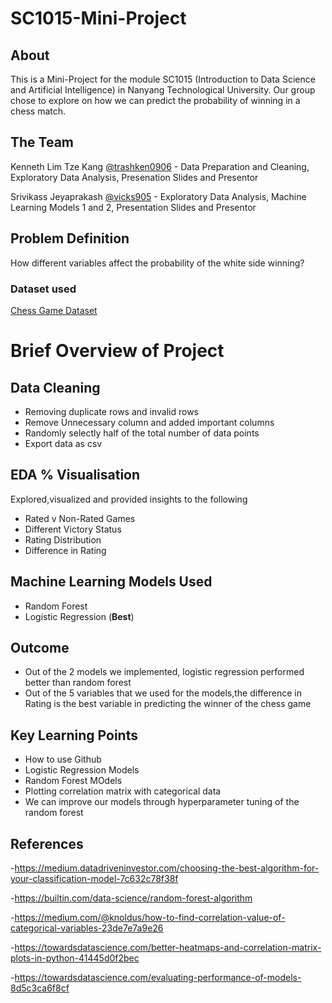 # SC1015-Mini-Project

## About
This is a Mini-Project for the module SC1015 (Introduction to Data Science and Artificial Intelligence) in Nanyang Technological University.
Our group chose to explore on how we can predict the probability of winning in a chess match.

## The Team
Kenneth Lim Tze Kang [@trashken0906](https://github.com/trashken0906) - Data Preparation and Cleaning, Exploratory Data Analysis, Presenation Slides and Presentor

Srivikass Jeyaprakash [@vicks905](https://github.com/vicks905) - Exploratory Data Analysis, Machine Learning Models 1 and 2, Presentation Slides and Presentor

## Problem Definition
How different variables affect the probability of the white side winning?
### Dataset used
[Chess Game Dataset](https://www.kaggle.com/datasets/datasnaek/chess)
# Brief Overview of Project

## Data Cleaning
* Removing duplicate rows and invalid rows
* Remove Unnecessary column and added important columns
* Randomly selectly half of the total number of data points
* Export data as csv

## EDA % Visualisation
Explored,visualized and provided insights to the following
* Rated v Non-Rated Games
* Different Victory Status 
* Rating Distribution
* Difference in Rating

## Machine Learning Models Used
* Random Forest
* Logistic Regression (**Best**)

## Outcome
* Out of the 2 models we implemented, logistic regression performed better than random forest
* Out of the 5 variables that we used for the models,the difference in Rating is the best variable in predicting the winner of the chess game

## Key Learning Points
* How to use Github
* Logistic Regression Models
* Random Forest MOdels
* Plotting correlation matrix with categorical data
* We can improve our models through hyperparameter tuning of the random forest



## References
-https://medium.datadriveninvestor.com/choosing-the-best-algorithm-for-your-classification-model-7c632c78f38f

-https://builtin.com/data-science/random-forest-algorithm

-https://medium.com/@knoldus/how-to-find-correlation-value-of-categorical-variables-23de7e7a9e26

-https://towardsdatascience.com/better-heatmaps-and-correlation-matrix-plots-in-python-41445d0f2bec

-https://towardsdatascience.com/evaluating-performance-of-models-8d5c3ca6f8cf

